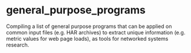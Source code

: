 # general_purpose_programs
Compiling a list of general purpose programs that can be applied on common input files (e.g. HAR archives) to extract unique information (e.g. metric values for web page loads), as tools for networked systems research.
